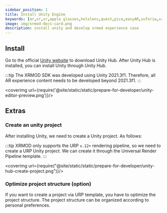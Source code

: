 ```yaml
---
sidebar_position: 1
title: Install Unity Engine
keywords: [ar,xr,vr,apple glasses,hololens,quest,pico,easyAR,vuforia,xrmod,mod,doc,metaverse,facebook,meta,unity]
image: img/xrmod-docs-card.png
description: install unity and develop xrmod experience case
---
```


## Install

Go to the official [Unity website](https://unity3d.com/get-unity/download/archive) to download Unity Hub. After Unity Hub is installed, you can install Unity through Unity Hub.

:::tip
The XRMOD SDK was developed using Unity 2021.3f1. Therefore, all AR experience content needs to be developed beyond 2021.3f1.
:::


<coverimg  url={require('@site/static/static/prepare-for-developer/unity-editor-preview.png')}/>

## Extras

### Create an unity project

After installing Unity, we need to create a Unity project. As follows:

:::tip
XRMOD only supports the URP `v.12+` rendering pipeline, so we need to create a URP Unity project. We can create it through the Universal Render Pipeline template.
:::

<coverimg  url={require("@site/static/static/prepare-for-developer/unity-hub-create-project.png")}/>

### Optimize project structure (option)

If you want to create a project via URP template, you have to optimize the project structure. The project structure can be organized according to personal preferences.
